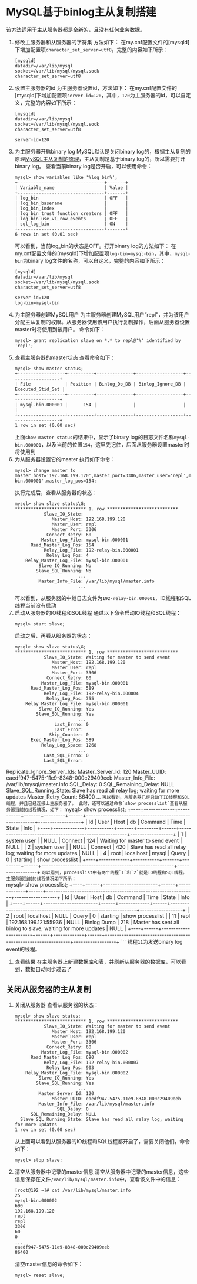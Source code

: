 # MySQL基于binlog主从复制搭建
该方法适用于主从服务器都是全新的，且没有任何业务数据。
1. 修改主服务器和从服务器的字符集
    方法如下：
    在my.cnf配置文件的[mysqld]下增加配置项`character_set_server=utf8`，完整的内容如下所示：
    ```
    [mysqld]
    datadir=/var/lib/mysql
    socket=/var/lib/mysql/mysql.sock
    character_set_server=utf8
    ```
1. 设置主服务器的id
    为主服务器设置id，方法如下：
    在my.cnf配置文件的[mysqld]下增加配置项`server-id=120`，其中，`120`为主服务器的id，可以自定义，完整的内容如下所示：
    ```
    [mysqld]
    datadir=/var/lib/mysql
    socket=/var/lib/mysql/mysql.sock
    character_set_server=utf8

    server-id=120
    ```
1. 为主服务器开启binary log
    MySQL默认是关闭binary log的，根据主从复制的原理[MySQL主从复制的原理](MySQL主从复制的原理.md)，主从复制是基于binary log的，所以需要打开binary log。
    查看当前binary log是否开启，可以使用命令：
    ```
    mysql> show variables like '%log_bin%';
    +---------------------------------+-------+
    | Variable_name                   | Value |
    +---------------------------------+-------+
    | log_bin                         | OFF   |
    | log_bin_basename                |       |
    | log_bin_index                   |       |
    | log_bin_trust_function_creators | OFF   |
    | log_bin_use_v1_row_events       | OFF   |
    | sql_log_bin                     | ON    |
    +---------------------------------+-------+
    6 rows in set (0.01 sec)
    ```
    可以看到，当前log_bin的状态是OFF。打开binary log的方法如下：
    在my.cnf配置文件的[mysqld]下增加配置项`log-bin=mysql-bin`，其中，`mysql-bin`为binary log文件的名称，可以自定义，完整的内容如下所示：
    ```
    [mysqld]
    datadir=/var/lib/mysql
    socket=/var/lib/mysql/mysql.sock
    character_set_server=utf8

    server-id=120
    log-bin=mysql-bin
    ```
1. 为主服务器创建MySQL用户
    为主服务器创建MySQL用户“repl”，并为该用户分配主从复制的权限。从服务器使用该用户执行复制操作，后面从服务器设置master时将使用到该用户。
    命令如下：
    ```
    mysql> grant replication slave on *.* to repl@'%' identified by 'repl';
    ```
1. 查看主服务器的master状态
    查看命令如下：
    ```
    mysql> show master status;
    +------------------+----------+--------------+------------------+-------------------+
    | File             | Position | Binlog_Do_DB | Binlog_Ignore_DB | Executed_Gtid_Set |
    +------------------+----------+--------------+------------------+-------------------+
    | mysql-bin.000001 |      154 |              |                  |                   |
    +------------------+----------+--------------+------------------+-------------------+
    1 row in set (0.00 sec)
    ```
    上面`show master status`的结果中，显示了binary log的日志文件名称`mysql-bin.000001`，以及当前的位置`154`，这里先记住，后面从服务器设置master时将使用到
1. 为从服务器设置它的master
    执行如下命令：
    ```
    mysql> change master to master_host='192.168.199.120',master_port=3306,master_user='repl',master_password='repl',master_log_file='mysql-bin.000001',master_log_pos=154;
    ```
    执行完成后，查看从服务器的状态：
    ```
    mysql> show slave status\G;
    *************************** 1. row ***************************
               Slave_IO_State: 
                  Master_Host: 192.168.199.120
                  Master_User: repl
                  Master_Port: 3306
                Connect_Retry: 60
              Master_Log_File: mysql-bin.000001
          Read_Master_Log_Pos: 154
               Relay_Log_File: 192-relay-bin.000001
                Relay_Log_Pos: 4
        Relay_Master_Log_File: mysql-bin.000001
             Slave_IO_Running: No
            Slave_SQL_Running: No
                            ...
             Master_Info_File: /var/lib/mysql/master.info
                            ...
    ```
    可以看到，从服务器的中继日志文件为`192-relay-bin.000001`，IO线程和SQL线程当前没有启动
1. 启动从服务器的IO线程和SQL线程
    通过以下命令启动IO线程和SQL线程：
    ```
    mysql> start slave;
    ```
    启动之后，再看从服务器的状态：
    ```
    mysql> show slave status\G;
    *************************** 1. row ***************************
               Slave_IO_State: Waiting for master to send event
                  Master_Host: 192.168.199.120
                  Master_User: repl
                  Master_Port: 3306
                Connect_Retry: 60
              Master_Log_File: mysql-bin.000001
          Read_Master_Log_Pos: 589
               Relay_Log_File: 192-relay-bin.000004
                Relay_Log_Pos: 755
        Relay_Master_Log_File: mysql-bin.000001
             Slave_IO_Running: Yes
            Slave_SQL_Running: Yes
                            ...
                   Last_Errno: 0
                   Last_Error: 
                 Skip_Counter: 0
          Exec_Master_Log_Pos: 589
              Relay_Log_Space: 1268
                            ...
               Last_SQL_Errno: 0
               Last_SQL_Error: 
  Replicate_Ignore_Server_Ids: 
             Master_Server_Id: 120
                  Master_UUID: eaedf947-5475-11e9-8348-000c29409eeb
             Master_Info_File: /var/lib/mysql/master.info
                    SQL_Delay: 0
          SQL_Remaining_Delay: NULL
      Slave_SQL_Running_State: Slave has read all relay log; waiting for more updates
           Master_Retry_Count: 86400
                            ...
    ```
    可以看到，从服务器已经启动了IO线程和SQL线程，并且已经连接上主服务器了。
    此时，还可以通过命令`show processlist`查看从服务器当前的线程情况，如下：
    ```
    mysql> show processlist;
    +----+-------------+-----------+-------+---------+------+--------------------------------------------------------+------------------+
    | Id | User        | Host      | db    | Command | Time | State                                                  | Info             |
    +----+-------------+-----------+-------+---------+------+--------------------------------------------------------+------------------+
    |  1 | system user |           | NULL  | Connect |  124 | Waiting for master to send event                       | NULL             |
    |  2 | system user |           | NULL  | Connect |  420 | Slave has read all relay log; waiting for more updates | NULL             |
    |  4 | root        | localhost | mysql | Query   |    0 | starting                                               | show processlist |
    +----+-------------+-----------+-------+---------+------+--------------------------------------------------------+------------------+
    ```
    可以看到，processlist中有两个线程`1`和`2`就是IO线程和SQL线程。
    主服务器当前的线程情况如下所示：
    ```    
    mysql> show processlist;
    +----+------+-----------------------+------+-------------+------+---------------------------------------------------------------+------------------+
    | Id | User | Host                  | db   | Command     | Time | State                                                         | Info             |
    +----+------+-----------------------+------+-------------+------+---------------------------------------------------------------+------------------+
    |  2 | root | localhost             | NULL | Query       |    0 | starting                                                      | show processlist |
    | 11 | repl | 192.168.199.121:55936 | NULL | Binlog Dump |  218 | Master has sent all binlog to slave; waiting for more updates | NULL             |
    +----+------+-----------------------+------+-------------+------+---------------------------------------------------------------+------------------+
    ```
    线程`11`为发送binary log event的线程。
1. 查看结果
    在主服务器上新建数据库和表，并刷新从服务器的数据库，可以看到，数据自动同步过去了

## 关闭从服务器的主从复制
1. 关闭从服务器
    查看从服务器的状态：
    ```
    mysql> show slave status;
    *************************** 1. row ***************************
               Slave_IO_State: Waiting for master to send event
                  Master_Host: 192.168.199.120
                  Master_User: repl
                  Master_Port: 3306
                Connect_Retry: 60
              Master_Log_File: mysql-bin.000002
          Read_Master_Log_Pos: 690
               Relay_Log_File: 192-relay-bin.000007
                Relay_Log_Pos: 903
        Relay_Master_Log_File: mysql-bin.000002
             Slave_IO_Running: Yes
            Slave_SQL_Running: Yes
                            ...
             Master_Server_Id: 120
                  Master_UUID: eaedf947-5475-11e9-8348-000c29409eeb
             Master_Info_File: /var/lib/mysql/master.info
                    SQL_Delay: 0
          SQL_Remaining_Delay: NULL
      Slave_SQL_Running_State: Slave has read all relay log; waiting for more updates
    1 row in set (0.00 sec)
    ```
    从上面可以看到从服务器的IO线程和SQL线程都开启了，需要关闭他们，命令如下：
    ```
    mysql> stop slave;
    ```
2. 清空从服务器中记录的master信息
    清空从服务器中记录的master信息，这些信息保存在文件`/var/lib/mysql/master.info`中，查看该文件中的信息：
    ```
    [root@192 ~]# cat /var/lib/mysql/master.info
    25
    mysql-bin.000002
    690
    192.168.199.120
    repl
    repl
    3306
    60
    0
    ...
    eaedf947-5475-11e9-8348-000c29409eeb
    86400
    ```
    
    清空master信息的命令如下：
    ```
    mysql> reset slave;
    ```
